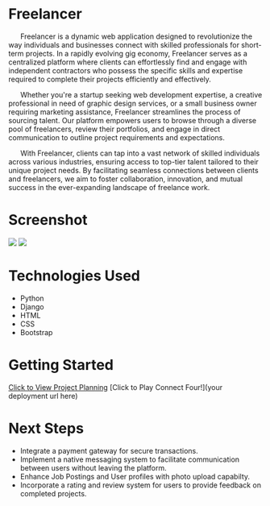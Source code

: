 # Freelancer

&nbsp;&nbsp;&nbsp;&nbsp;&nbsp;&nbsp;Freelancer is a dynamic web application designed to revolutionize the way individuals and businesses connect with skilled professionals for short-term projects. In a rapidly evolving gig economy, Freelancer serves as a centralized platform where clients can effortlessly find and engage with independent contractors who possess the specific skills and expertise required to complete their projects efficiently and effectively.

&nbsp;&nbsp;&nbsp;&nbsp;&nbsp;&nbsp;Whether you're a startup seeking web development expertise, a creative professional in need of graphic design services, or a small business owner requiring marketing assistance, Freelancer streamlines the process of sourcing talent. Our platform empowers users to browse through a diverse pool of freelancers, review their portfolios, and engage in direct communication to outline project requirements and expectations.

&nbsp;&nbsp;&nbsp;&nbsp;&nbsp;&nbsp;With Freelancer, clients can tap into a vast network of skilled individuals across various industries, ensuring access to top-tier talent tailored to their unique project needs. By facilitating seamless connections between clients and freelancers, we aim to foster collaboration, innovation, and mutual success in the ever-expanding landscape of freelance work.

# Screenshot

<img src="url to your image on imgur">
<img src="url to your image on imgur">

# Technologies Used

-   Python
-   Django
-   HTML
-   CSS
-   Bootstrap

# Getting Started

[Click to View Project Planning](https://trello.com/b/i8ryYQUm/projrct-3)
[Click to Play Connect Four!](your deployment url here)

# Next Steps

-   Integrate a payment gateway for secure transactions.
-   Implement a native messaging system to facilitate communication between users without leaving the platform.
-   Enhance Job Postings and User profiles with photo upload capabilty.
-   Incorporate a rating and review system for users to provide feedback on completed projects.
